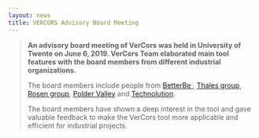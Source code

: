 ```yaml
---
layout: news
title: VERCORS Advisory Board Meeting
---
```


> **An advisory board meeting of VerCors was held in University of Twente on June 6, 2019. VerCors Team elaborated main tool features with the board members from different industrial organizations.**
>
>The board members include people from <a href="https://www.betterbe.com" target="_blank">BetterBe </a>,
<a href="https://www.thalesgroup.com/en" target="_blank">Thales group</a>,
<a href="https://www.rosen-group.com" target="_blank">Rosen group</a>,
<a href="https://poldervalley.com" target="_blank">Polder Valley</a> and
<a href="https://www.technolution.eu/nl/" target="_blank">Technolution</a>.
>
>The board members have shown a deep interest in the tool and gave valuable feedback to make the VerCors tool more applicable and efficient for industrial projects.
